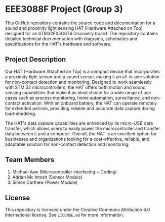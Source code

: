 # EEE3088F Project (Group 3)

This GitHub repository contains the source code and documentation for a sound and proximity light sensing HAT (Hardware Attached on Top) designed for an STM32F05C6T6 Discovery board. The repository contains detailed technical documentation with diagrams, schematics and specifications for the HAT's hardware and software.

## Project Description
Our HAT (Hardware Attached on Top) is a compact device that incorporates a proximity light sensor and a sound sensor, making it an all-in-one solution for non-contact detection and monitoring. Designed to work seamlessly with STM 32 microcontrollers, the HAT offers both motion and sound sensing capabilities that make it an ideal choice for a wide range of use cases such as process monitoring, home automation, surveillance, and non-contact activation. With an onboard battery, the HAT can operate remotely for extended periods, providing reliable and accurate data capture during load-shedding. 

The HAT's data capture capabilities are enhanced by its micro-USB data transfer, which allows users to easily power the microcontroller and transfer data between it and a computer. Overall, the HAT is an excellent option for businesses and organizations looking for a cost-effective, reliable, and adaptable solution for non-contact detection and monitoring.

## Team Members
1. Michael Awe (Microcontroller interfacing + Coding)
2. Adrian Mc Intosh (Sensor Module)
3. Simon Carthew (Power Module)

## License

This repository is licensed under the Creative Commons Attribution 4.0 International license. See `LICENSE.md` for more information.


